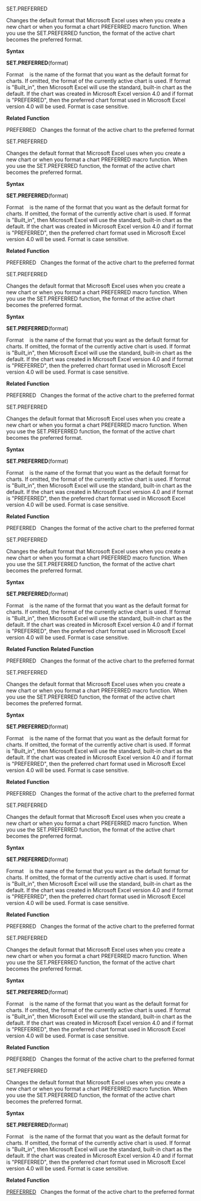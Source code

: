 SET.PREFERRED

Changes the default format that Microsoft Excel uses when you create a
new chart or when you format a chart PREFERRED macro function. When you
use the SET.PREFERRED function, the format of the active chart becomes
the preferred format.

**Syntax**

**SET.PREFERRED**(format)

Format    is the name of the format that you want as the default format
for charts. If omitted, the format of the currently active chart is
used. If format is "Built\_in", then Microsoft Excel will use the
standard, built-in chart as the default. If the chart was created in
Microsoft Excel version 4.0 and if format is "PREFERRED", then the
preferred chart format used in Microsoft Excel version 4.0 will be used.
Format is case sensitive.

**Related Function**

PREFERRED   Changes the format of the active chart to the preferred
format


SET.PREFERRED

Changes the default format that Microsoft Excel uses when you create a
new chart or when you format a chart PREFERRED macro function. When you
use the SET.PREFERRED function, the format of the active chart becomes
the preferred format.

**Syntax**

**SET.PREFERRED**(format)

Format    is the name of the format that you want as the default format
for charts. If omitted, the format of the currently active chart is
used. If format is "Built\_in", then Microsoft Excel will use the
standard, built-in chart as the default. If the chart was created in
Microsoft Excel version 4.0 and if format is "PREFERRED", then the
preferred chart format used in Microsoft Excel version 4.0 will be used.
Format is case sensitive.

**Related Function**

PREFERRED   Changes the format of the active chart to the preferred
format


SET.PREFERRED

Changes the default format that Microsoft Excel uses when you create a
new chart or when you format a chart PREFERRED macro function. When you
use the SET.PREFERRED function, the format of the active chart becomes
the preferred format.

**Syntax**

**SET.PREFERRED**(format)

Format    is the name of the format that you want as the default format
for charts. If omitted, the format of the currently active chart is
used. If format is "Built\_in", then Microsoft Excel will use the
standard, built-in chart as the default. If the chart was created in
Microsoft Excel version 4.0 and if format is "PREFERRED", then the
preferred chart format used in Microsoft Excel version 4.0 will be used.
Format is case sensitive.

**Related Function**

PREFERRED   Changes the format of the active chart to the preferred
format


SET.PREFERRED

Changes the default format that Microsoft Excel uses when you create a
new chart or when you format a chart PREFERRED macro function. When you
use the SET.PREFERRED function, the format of the active chart becomes
the preferred format.

**Syntax**

**SET.PREFERRED**(format)

Format    is the name of the format that you want as the default format
for charts. If omitted, the format of the currently active chart is
used. If format is "Built\_in", then Microsoft Excel will use the
standard, built-in chart as the default. If the chart was created in
Microsoft Excel version 4.0 and if format is "PREFERRED", then the
preferred chart format used in Microsoft Excel version 4.0 will be used.
Format is case sensitive.

**Related Function**

PREFERRED   Changes the format of the active chart to the preferred
format


SET.PREFERRED

Changes the default format that Microsoft Excel uses when you create a
new chart or when you format a chart PREFERRED macro function. When you
use the SET.PREFERRED function, the format of the active chart becomes
the preferred format.

**Syntax**

**SET.PREFERRED**(format)

Format    is the name of the format that you want as the default format
for charts. If omitted, the format of the currently active chart is
used. If format is "Built\_in", then Microsoft Excel will use the
standard, built-in chart as the default. If the chart was created in
Microsoft Excel version 4.0 and if format is "PREFERRED", then the
preferred chart format used in Microsoft Excel version 4.0 will be used.
Format is case sensitive.

**Related Function**
**Related Function**

PREFERRED   Changes the format of the active chart to the preferred
format


SET.PREFERRED

Changes the default format that Microsoft Excel uses when you create a
new chart or when you format a chart PREFERRED macro function. When you
use the SET.PREFERRED function, the format of the active chart becomes
the preferred format.

**Syntax**

**SET.PREFERRED**(format)

Format    is the name of the format that you want as the default format
for charts. If omitted, the format of the currently active chart is
used. If format is "Built\_in", then Microsoft Excel will use the
standard, built-in chart as the default. If the chart was created in
Microsoft Excel version 4.0 and if format is "PREFERRED", then the
preferred chart format used in Microsoft Excel version 4.0 will be used.
Format is case sensitive.

**Related Function**

PREFERRED   Changes the format of the active chart to the preferred
format


SET.PREFERRED

Changes the default format that Microsoft Excel uses when you create a
new chart or when you format a chart PREFERRED macro function. When you
use the SET.PREFERRED function, the format of the active chart becomes
the preferred format.

**Syntax**

**SET.PREFERRED**(format)

Format    is the name of the format that you want as the default format
for charts. If omitted, the format of the currently active chart is
used. If format is "Built\_in", then Microsoft Excel will use the
standard, built-in chart as the default. If the chart was created in
Microsoft Excel version 4.0 and if format is "PREFERRED", then the
preferred chart format used in Microsoft Excel version 4.0 will be used.
Format is case sensitive.

**Related Function**

PREFERRED   Changes the format of the active chart to the preferred
format


SET.PREFERRED

Changes the default format that Microsoft Excel uses when you create a
new chart or when you format a chart PREFERRED macro function. When you
use the SET.PREFERRED function, the format of the active chart becomes
the preferred format.

**Syntax**

**SET.PREFERRED**(format)

Format    is the name of the format that you want as the default format
for charts. If omitted, the format of the currently active chart is
used. If format is "Built\_in", then Microsoft Excel will use the
standard, built-in chart as the default. If the chart was created in
Microsoft Excel version 4.0 and if format is "PREFERRED", then the
preferred chart format used in Microsoft Excel version 4.0 will be used.
Format is case sensitive.

**Related Function**

PREFERRED   Changes the format of the active chart to the preferred
format


SET.PREFERRED

Changes the default format that Microsoft Excel uses when you create a
new chart or when you format a chart PREFERRED macro function. When you
use the SET.PREFERRED function, the format of the active chart becomes
the preferred format.

**Syntax**

**SET.PREFERRED**(format)

Format    is the name of the format that you want as the default format
for charts. If omitted, the format of the currently active chart is
used. If format is "Built\_in", then Microsoft Excel will use the
standard, built-in chart as the default. If the chart was created in
Microsoft Excel version 4.0 and if format is "PREFERRED", then the
preferred chart format used in Microsoft Excel version 4.0 will be used.
Format is case sensitive.

**Related Function**

[PREFERRED](PREFERRED.md)   Changes the format of the active chart to the preferred
format


